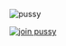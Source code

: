 ![pussy](https://media.discordapp.net/attachments/909956891873005601/910406525116379156/A9F19ED4-9163-4599-921A-55523CEEFE08.gif)

[![join pussy](https://invidget.switchblade.xyz/my66ZBr54A)](http://discord.gg/my66ZBr54A)
